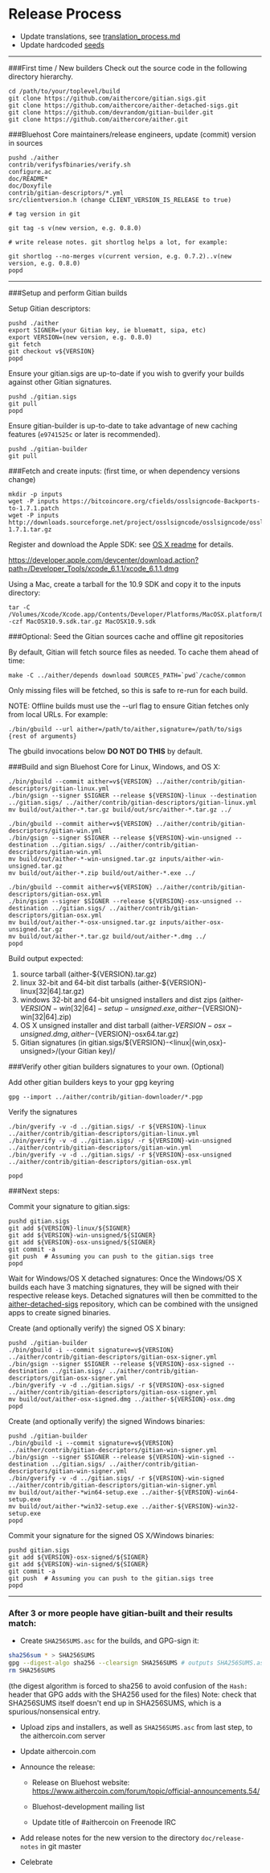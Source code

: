 Release Process
====================

* Update translations, see [translation_process.md](https://github.com/aithercore/aither/blob/master/doc/translation_process.md#syncing-with-transifex)
* Update hardcoded [seeds](/contrib/seeds)

* * *

###First time / New builders
Check out the source code in the following directory hierarchy.

	cd /path/to/your/toplevel/build
	git clone https://github.com/aithercore/gitian.sigs.git
	git clone https://github.com/aithercore/aither-detached-sigs.git
	git clone https://github.com/devrandom/gitian-builder.git
	git clone https://github.com/aithercore/aither.git

###Bluehost Core maintainers/release engineers, update (commit) version in sources

	pushd ./aither
	contrib/verifysfbinaries/verify.sh
	configure.ac
	doc/README*
	doc/Doxyfile
	contrib/gitian-descriptors/*.yml
	src/clientversion.h (change CLIENT_VERSION_IS_RELEASE to true)

	# tag version in git

	git tag -s v(new version, e.g. 0.8.0)

	# write release notes. git shortlog helps a lot, for example:

	git shortlog --no-merges v(current version, e.g. 0.7.2)..v(new version, e.g. 0.8.0)
	popd

* * *

###Setup and perform Gitian builds

 Setup Gitian descriptors:

	pushd ./aither
	export SIGNER=(your Gitian key, ie bluematt, sipa, etc)
	export VERSION=(new version, e.g. 0.8.0)
	git fetch
	git checkout v${VERSION}
	popd

  Ensure your gitian.sigs are up-to-date if you wish to gverify your builds against other Gitian signatures.

	pushd ./gitian.sigs
	git pull
	popd

  Ensure gitian-builder is up-to-date to take advantage of new caching features (`e9741525c` or later is recommended).

	pushd ./gitian-builder
	git pull

###Fetch and create inputs: (first time, or when dependency versions change)

	mkdir -p inputs
	wget -P inputs https://bitcoincore.org/cfields/osslsigncode-Backports-to-1.7.1.patch
	wget -P inputs http://downloads.sourceforge.net/project/osslsigncode/osslsigncode/osslsigncode-1.7.1.tar.gz

 Register and download the Apple SDK: see [OS X readme](README_osx.txt) for details.

 https://developer.apple.com/devcenter/download.action?path=/Developer_Tools/xcode_6.1.1/xcode_6.1.1.dmg

 Using a Mac, create a tarball for the 10.9 SDK and copy it to the inputs directory:

	tar -C /Volumes/Xcode/Xcode.app/Contents/Developer/Platforms/MacOSX.platform/Developer/SDKs/ -czf MacOSX10.9.sdk.tar.gz MacOSX10.9.sdk

###Optional: Seed the Gitian sources cache and offline git repositories

By default, Gitian will fetch source files as needed. To cache them ahead of time:

	make -C ../aither/depends download SOURCES_PATH=`pwd`/cache/common

Only missing files will be fetched, so this is safe to re-run for each build.

NOTE: Offline builds must use the --url flag to ensure Gitian fetches only from local URLs. For example:
```
./bin/gbuild --url aither=/path/to/aither,signature=/path/to/sigs {rest of arguments}
```
The gbuild invocations below <b>DO NOT DO THIS</b> by default.

###Build and sign Bluehost Core for Linux, Windows, and OS X:

	./bin/gbuild --commit aither=v${VERSION} ../aither/contrib/gitian-descriptors/gitian-linux.yml
	./bin/gsign --signer $SIGNER --release ${VERSION}-linux --destination ../gitian.sigs/ ../aither/contrib/gitian-descriptors/gitian-linux.yml
	mv build/out/aither-*.tar.gz build/out/src/aither-*.tar.gz ../

	./bin/gbuild --commit aither=v${VERSION} ../aither/contrib/gitian-descriptors/gitian-win.yml
	./bin/gsign --signer $SIGNER --release ${VERSION}-win-unsigned --destination ../gitian.sigs/ ../aither/contrib/gitian-descriptors/gitian-win.yml
	mv build/out/aither-*-win-unsigned.tar.gz inputs/aither-win-unsigned.tar.gz
	mv build/out/aither-*.zip build/out/aither-*.exe ../

	./bin/gbuild --commit aither=v${VERSION} ../aither/contrib/gitian-descriptors/gitian-osx.yml
	./bin/gsign --signer $SIGNER --release ${VERSION}-osx-unsigned --destination ../gitian.sigs/ ../aither/contrib/gitian-descriptors/gitian-osx.yml
	mv build/out/aither-*-osx-unsigned.tar.gz inputs/aither-osx-unsigned.tar.gz
	mv build/out/aither-*.tar.gz build/out/aither-*.dmg ../
	popd

  Build output expected:

  1. source tarball (aither-${VERSION}.tar.gz)
  2. linux 32-bit and 64-bit dist tarballs (aither-${VERSION}-linux[32|64].tar.gz)
  3. windows 32-bit and 64-bit unsigned installers and dist zips (aither-${VERSION}-win[32|64]-setup-unsigned.exe, aither-${VERSION}-win[32|64].zip)
  4. OS X unsigned installer and dist tarball (aither-${VERSION}-osx-unsigned.dmg, aither-${VERSION}-osx64.tar.gz)
  5. Gitian signatures (in gitian.sigs/${VERSION}-<linux|{win,osx}-unsigned>/(your Gitian key)/

###Verify other gitian builders signatures to your own. (Optional)

  Add other gitian builders keys to your gpg keyring

	gpg --import ../aither/contrib/gitian-downloader/*.pgp

  Verify the signatures

	./bin/gverify -v -d ../gitian.sigs/ -r ${VERSION}-linux ../aither/contrib/gitian-descriptors/gitian-linux.yml
	./bin/gverify -v -d ../gitian.sigs/ -r ${VERSION}-win-unsigned ../aither/contrib/gitian-descriptors/gitian-win.yml
	./bin/gverify -v -d ../gitian.sigs/ -r ${VERSION}-osx-unsigned ../aither/contrib/gitian-descriptors/gitian-osx.yml

	popd

###Next steps:

Commit your signature to gitian.sigs:

	pushd gitian.sigs
	git add ${VERSION}-linux/${SIGNER}
	git add ${VERSION}-win-unsigned/${SIGNER}
	git add ${VERSION}-osx-unsigned/${SIGNER}
	git commit -a
	git push  # Assuming you can push to the gitian.sigs tree
	popd

  Wait for Windows/OS X detached signatures:
	Once the Windows/OS X builds each have 3 matching signatures, they will be signed with their respective release keys.
	Detached signatures will then be committed to the [aither-detached-sigs](https://github.com/aithercore/aither-detached-sigs) repository, which can be combined with the unsigned apps to create signed binaries.

  Create (and optionally verify) the signed OS X binary:

	pushd ./gitian-builder
	./bin/gbuild -i --commit signature=v${VERSION} ../aither/contrib/gitian-descriptors/gitian-osx-signer.yml
	./bin/gsign --signer $SIGNER --release ${VERSION}-osx-signed --destination ../gitian.sigs/ ../aither/contrib/gitian-descriptors/gitian-osx-signer.yml
	./bin/gverify -v -d ../gitian.sigs/ -r ${VERSION}-osx-signed ../aither/contrib/gitian-descriptors/gitian-osx-signer.yml
	mv build/out/aither-osx-signed.dmg ../aither-${VERSION}-osx.dmg
	popd

  Create (and optionally verify) the signed Windows binaries:

	pushd ./gitian-builder
	./bin/gbuild -i --commit signature=v${VERSION} ../aither/contrib/gitian-descriptors/gitian-win-signer.yml
	./bin/gsign --signer $SIGNER --release ${VERSION}-win-signed --destination ../gitian.sigs/ ../aither/contrib/gitian-descriptors/gitian-win-signer.yml
	./bin/gverify -v -d ../gitian.sigs/ -r ${VERSION}-win-signed ../aither/contrib/gitian-descriptors/gitian-win-signer.yml
	mv build/out/aither-*win64-setup.exe ../aither-${VERSION}-win64-setup.exe
	mv build/out/aither-*win32-setup.exe ../aither-${VERSION}-win32-setup.exe
	popd

Commit your signature for the signed OS X/Windows binaries:

	pushd gitian.sigs
	git add ${VERSION}-osx-signed/${SIGNER}
	git add ${VERSION}-win-signed/${SIGNER}
	git commit -a
	git push  # Assuming you can push to the gitian.sigs tree
	popd

-------------------------------------------------------------------------

### After 3 or more people have gitian-built and their results match:

- Create `SHA256SUMS.asc` for the builds, and GPG-sign it:
```bash
sha256sum * > SHA256SUMS
gpg --digest-algo sha256 --clearsign SHA256SUMS # outputs SHA256SUMS.asc
rm SHA256SUMS
```
(the digest algorithm is forced to sha256 to avoid confusion of the `Hash:` header that GPG adds with the SHA256 used for the files)
Note: check that SHA256SUMS itself doesn't end up in SHA256SUMS, which is a spurious/nonsensical entry.

- Upload zips and installers, as well as `SHA256SUMS.asc` from last step, to the aithercoin.com server

- Update aithercoin.com

- Announce the release:

  - Release on Bluehost website: https://www.aithercoin.com/forum/topic/official-announcements.54/

  - Bluehost-development mailing list

  - Update title of #aithercoin on Freenode IRC

- Add release notes for the new version to the directory `doc/release-notes` in git master

- Celebrate
